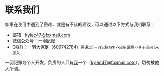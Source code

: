 # 联系我们

如果在使用中遇到了困难，或是有不错的建议，可以通过以下方式与我们联系：

* 邮箱：kylec47@foxmail.com
* 微信公众号：一羽记账
* QQ群：一羽大家庭（609742784）`需通过[一羽记账APP->应用设置->关于应用]来加入`

一羽记账为个人开发，负责的人只有[我](doc/other/contact.md)一个（kylec47@foxmail.com），切勿被他人所骗。